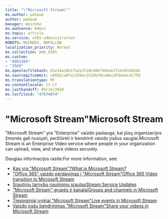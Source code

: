 ```yaml
---
title: "\"Microsoft Stream\""
ms.author: pebaum
author: pebaum
manager: mnirkhe
ms.audience: Admin
ms.topic: article
ms.service: o365-administration
ROBOTS: NOINDEX, NOFOLLOW
localization_priority: Normal
ms.collection: Adm_O365
ms.custom:
- "9001509"
- "3569"
ms.openlocfilehash: 81e34a10b1fa2a3fa9c08b796bab751bd91602bb
ms.sourcegitcommit: c6692ce0fa1358ec3529e59ca0ecdfdea4cdc759
ms.translationtype: MT
ms.contentlocale: lt-LT
ms.lasthandoff: 09/14/2020
ms.locfileid: "47674874"
---
```

# <a name="microsoft-stream"></a><span data-ttu-id="e2c18-102">"Microsoft Stream"</span><span class="sxs-lookup"><span data-stu-id="e2c18-102">Microsoft Stream</span></span>

<span data-ttu-id="e2c18-103">"Microsoft Stream" yra "Enterprise" vaizdo paslauga, kai jūsų organizacijos žmonės gali nusiųsti, peržiūrėti ir bendrinti vaizdo įrašus saugiai.</span><span class="sxs-lookup"><span data-stu-id="e2c18-103">Microsoft Stream is an Enterprise Video service where people in your organization can upload, view, and share videos securely.</span></span> 

<span data-ttu-id="e2c18-104">Daugiau informacijos rasite:</span><span class="sxs-lookup"><span data-stu-id="e2c18-104">For more information, see:</span></span>

- [<span data-ttu-id="e2c18-105">Kas yra "Microsoft Stream"?</span><span class="sxs-lookup"><span data-stu-id="e2c18-105">What is Microsoft Stream?</span></span>](https://docs.microsoft.com/stream/overview)
- [<span data-ttu-id="e2c18-106">"Office 365" vaizdo perdavimas į "Microsoft Stream"</span><span class="sxs-lookup"><span data-stu-id="e2c18-106">Office 365 Video transition to Microsoft Stream</span></span>](https://docs.microsoft.com/stream/migrate-from-office-365)
- [<span data-ttu-id="e2c18-107">Srautinių tarnybų naujinimų srautas</span><span class="sxs-lookup"><span data-stu-id="e2c18-107">Stream Service Updates</span></span>](https://techcommunity.microsoft.com/t5/microsoft-stream-service-updates/bd-p/StreamAnnouncements)
- [<span data-ttu-id="e2c18-108">"Microsoft Stream" grupės ir kanalai</span><span class="sxs-lookup"><span data-stu-id="e2c18-108">Groups and channels in Microsoft Stream</span></span>](https://docs.microsoft.com/stream/groups-channels-organization)
- [<span data-ttu-id="e2c18-109">Tiesioginiai įvykiai "Microsoft Stream"</span><span class="sxs-lookup"><span data-stu-id="e2c18-109">Live events in Microsoft Stream</span></span>](https://docs.microsoft.com/stream/live-event-overview)
- [<span data-ttu-id="e2c18-110">Vaizdo įrašų bendrinimas "Microsoft Stream"</span><span class="sxs-lookup"><span data-stu-id="e2c18-110">Share your videos in Microsoft Stream</span></span>](https://docs.microsoft.com/stream/portal-share-video)
